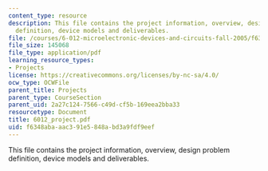 ```yaml
---
content_type: resource
description: This file contains the project information, overview, design problem
  definition, device models and deliverables.
file: /courses/6-012-microelectronic-devices-and-circuits-fall-2005/f6348abaaac391e5848abd3a9fdf9eef_6012_project.pdf
file_size: 145068
file_type: application/pdf
learning_resource_types:
- Projects
license: https://creativecommons.org/licenses/by-nc-sa/4.0/
ocw_type: OCWFile
parent_title: Projects
parent_type: CourseSection
parent_uid: 2a27c124-7566-c49d-cf5b-169eea2bba33
resourcetype: Document
title: 6012_project.pdf
uid: f6348aba-aac3-91e5-848a-bd3a9fdf9eef
---
```

This file contains the project information, overview, design problem definition, device models and deliverables.